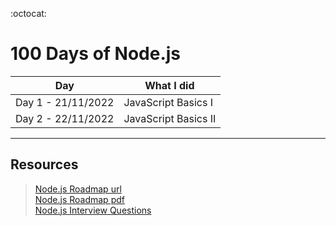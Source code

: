 :octocat:
# 100 Days of Node.js

Day|What I did
------------ | ------------- 
Day 1 - 21/11/2022| JavaScript Basics I
Day 2 - 22/11/2022| JavaScript Basics II

___
## Resources
><a href="https://roadmap.sh/nodejs" target="_blank">Node.js Roadmap url</a>  
><a href="Resources/nodejs.pdf" target="_blank">Node.js Roadmap pdf</a>  
><a href="Resources/nodejs.pdf" target="_blank">Node.js Interview Questions</a> 